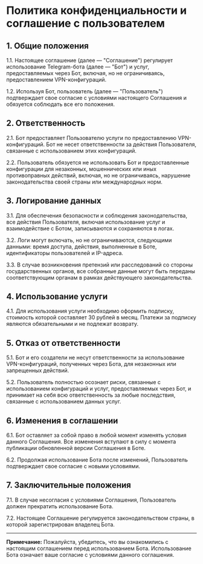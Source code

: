 # Политика конфиденциальности и соглашение с пользователем

## 1. Общие положения

1.1. Настоящее соглашение (далее — "Соглашение") регулирует использование Telegram-бота (далее — "Бот") и услуг, предоставляемых через Бот, включая, но не ограничиваясь, предоставлением VPN-конфигураций.

1.2. Используя Бот, пользователь (далее — "Пользователь") подтверждает свое согласие с условиями настоящего Соглашения и обязуется соблюдать все его положения.

## 2. Ответственность

2.1. Бот предоставляет Пользователю услуги по предоставлению VPN-конфигураций. Бот не несет ответственности за действия Пользователя, связанные с использованием этих конфигураций.

2.2. Пользователь обязуется не использовать Бот и предоставленные конфигурации для незаконных, мошеннических или иных противоправных действий, включая, но не ограничиваясь, нарушение законодательства своей страны или международных норм.

## 3. Логирование данных

3.1. Для обеспечения безопасности и соблюдения законодательства, все действия Пользователя, включая использование услуг и взаимодействие с Ботом, записываются и сохраняются в логах.

3.2. Логи могут включать, но не ограничиваются, следующими данными: время доступа, действия, выполненные в Боте, идентификаторы пользователей и IP-адреса.

3.3. В случае возникновения претензий или расследований со стороны государственных органов, все собранные данные могут быть переданы соответствующим органам в рамках действующего законодательства.

## 4. Использование услуги

4.1. Для использования услуги необходимо оформить подписку, стоимость которой составляет 30 рублей в месяц. Платежи за подписку являются обязательными и не подлежат возврату.

## 5. Отказ от ответственности

5.1. Бот и его создатели не несут ответственности за использование VPN-конфигураций, полученных через Бота, для незаконных или запрещенных действий.

5.2. Пользователь полностью осознает риски, связанные с использованием конфигураций и услуг, предоставляемых через Бот, и принимает на себя всю ответственность за любые последствия, связанные с использованием данных услуг.

## 6. Изменения в соглашении

6.1. Бот оставляет за собой право в любой момент изменять условия данного Соглашения. Все изменения вступают в силу с момента публикации обновленной версии Соглашения в Боте.

6.2. Продолжая использование Бота после изменений, Пользователь подтверждает свое согласие с новыми условиями.

## 7. Заключительные положения

7.1. В случае несогласия с условиями Соглашения, Пользователь должен прекратить использование Бота.

7.2. Настоящее Соглашение регулируется законодательством страны, в которой зарегистрирован владелец Бота.

<hr>

**Примечание:** Пожалуйста, убедитесь, что вы ознакомились с настоящим соглашением перед использованием Бота. Использование Бота означает ваше согласие с условиями данного соглашения.
